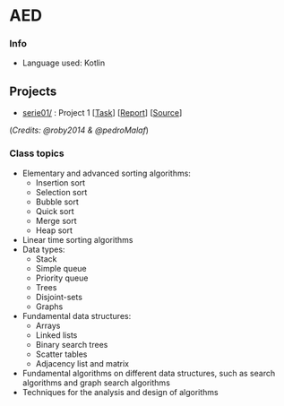 # AED

### Info
* Language used: Kotlin

## Projects
* [serie01/](https://github.com/robyzzz/isel-projects/tree/master/AED/serie01/) : Project 1 [[Task](https://github.com/robyzzz/isel-projects/blob/master/AED/serie01/AED_SERIE01_ENUNCIADO.pdf)] [[Report](https://github.com/robyzzz/isel-projects/blob/master/AED/serie01/AED_RELATÓRIO.pdf)] [[Source](https://github.com/robyzzz/isel-projects/blob/master/AED/serie01/src/)]

(*Credits: @roby2014 & @pedroMalaf*)

### Class topics
* Elementary and advanced sorting algorithms:
  - Insertion sort
  - Selection sort
  - Bubble sort
  - Quick sort
  - Merge sort 
  - Heap sort
* Linear time sorting algorithms 
* Data types: 
  - Stack
  - Simple queue
  - Priority queue
  - Trees
  - Disjoint-sets
  - Graphs
* Fundamental data structures: 
  - Arrays
  - Linked lists
  - Binary search trees
  - Scatter tables
  - Adjacency list and matrix
* Fundamental algorithms on different data structures, such as search algorithms and graph search algorithms
* Techniques for the analysis and design of algorithms
